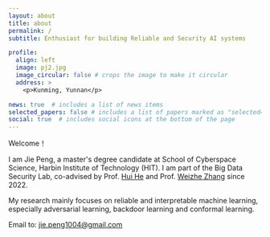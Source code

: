 ```yaml
---
layout: about
title: about
permalink: /
subtitle: Enthusiast for building Reliable and Security AI systems

profile:
  align: left
  image: pj2.jpg
  image_circular: false # crops the image to make it circular
  address: >
    <p>Kunming, Yunnan</p>

news: true  # includes a list of news items
selected_papers: false # includes a list of papers marked as "selected={true}"
social: true  # includes social icons at the bottom of the page
---
```


Welcome！

I am Jie Peng, a master's degree candidate at School of Cyberspace Science, Harbin Institute of Technology (HIT). I am part of the Big Data Security Lab, co-advised by Prof. [Hui He](http://homepage.hit.edu.cn/huihe) and Prof. [Weizhe Zhang](https://scholar.google.com/citations?user=GOQFn7sAAAAJ&hl=zh-CN) since 2022.

My research mainly focuses on reliable and interpretable machine learning, especially adversarial learning, backdoor learning and conformal learning.

Email to: jie.peng1004@gmail.com


